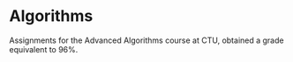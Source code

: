 # Algorithms
Assignments for the Advanced Algorithms course at CTU, obtained a grade equivalent to 96%.
